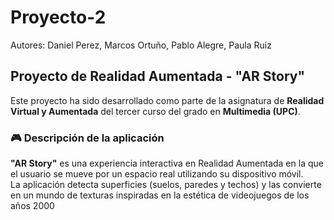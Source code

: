 # Proyecto-2 
Autores: Daniel Perez, Marcos Ortuño, Pablo Alegre, Paula Ruiz 

## Proyecto de Realidad Aumentada - "AR Story"

Este proyecto ha sido desarrollado como parte de la asignatura de **Realidad Virtual y Aumentada** del tercer curso del grado en **Multimedia (UPC)**.

### 🎮 Descripción de la aplicación

**"AR Story"** es una experiencia interactiva en Realidad Aumentada en la que el usuario se mueve por un espacio real utilizando su dispositivo móvil. <br>
La aplicación detecta superficies (suelos, paredes y techos) y las convierte en un mundo de texturas inspiradas en la estética de videojuegos de los años 2000
